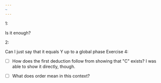 ```yaml
---
~
---
```

1: 

Is it enough?

2:

Can I just say that it equals Y up to a global phase
Exercise 4:

- [ ] How does the first deduction follow from showing that "C" exists? I was able to show it directly, though.

- [ ] What does order mean in this context?


